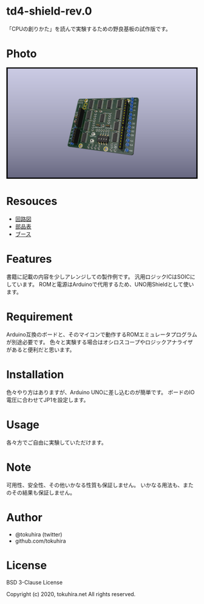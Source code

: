 # td4-shield-rev.0

「CPUの創りかた」を読んで実験するための野良基板の試作版です。

# Photo

![試作版rev.0の想像図](td4-shield.png "3d_view")

# Resouces

- [回路図](td4-shield-rev.0_sch.pdf)
- [部品表](td4-shield-rev.0_parts.pdf)
- [ブース](https://tokuhira.booth.pm/items/2313677)

# Features

書籍に記載の内容を少しアレンジしての製作例です。
汎用ロジックICはSOICにしています。
ROMと電源はArduinoで代用するため、UNO用Shieldとして使います。

# Requirement

Arduino互換のボードと、そのマイコンで動作するROMエミュレータプログラムが別途必要です。
色々と実験する場合はオシロスコープやロジックアナライザがあると便利だと思います。

# Installation

色々やり方はありますが、Arduino UNOに差し込むのが簡単です。
ボードのIO電圧に合わせてJP1を設定します。

# Usage

各々方でご自由に実験していただけます。

# Note

可用性、安全性、その他いかなる性質も保証しません。
いかなる用法も、またのその結果も保証しません。

# Author

* @tokuhira (twitter)
* github.com/tokuhira

# License

BSD 3-Clause License

Copyright (c) 2020, tokuhira.net
All rights reserved.
